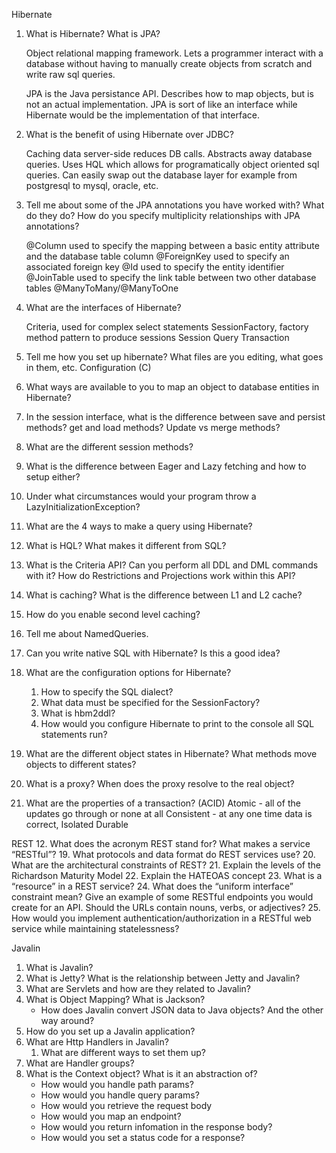 Hibernate

1.	What is Hibernate? What is JPA?

    Object relational mapping framework. Lets a programmer interact with a database without having to manually create objects from scratch and write raw sql queries.

    JPA is the Java persistance API. Describes how to map objects, but is not an actual implementation. JPA is sort of like an interface while Hibernate would be the implementation of that interface.

2.	What is the benefit of using Hibernate over JDBC?

    Caching data server-side reduces DB calls.
    Abstracts away database queries.
    Uses HQL which allows for programatically object oriented sql queries.
    Can easily swap out the database layer for example from postgresql to mysql, oracle, etc.

3.	Tell me about some of the JPA annotations you have worked with? What do they do? How do you specify multiplicity relationships with JPA annotations?

    @Column used to specify the mapping between a basic entity attribute and the database table column
    @ForeignKey used to specify an associated foreign key
    @Id used to specify the entity identifier
    @JoinTable used to specify the link table between two other database tables
    @ManyToMany/@ManyToOne

4.	What are the interfaces of Hibernate?

    Criteria, used for complex select statements
    SessionFactory, factory method pattern to produce sessions
    Session 
    Query
    Transaction

5.	Tell me how you set up hibernate? What files are you editing, what goes in them, etc.
Configuration (C) 

6.	What ways are available to you to map an object to database entities in Hibernate?
7.	In the session interface, what is the difference between save and persist methods? get and load methods? Update vs merge methods?
8.	What are the different session methods?
9.	What is the difference between Eager and Lazy fetching and how to setup either?
10.	Under what circumstances would your program throw a LazyInitializationException?
11.	What are the 4 ways to make a query using Hibernate?
12.	What is HQL? What makes it different from SQL?
13.	What is the Criteria API? Can you perform all DDL and DML commands with it? How do Restrictions and Projections work within this API?
14.	What is caching? What is the difference between L1 and L2 cache?
15.	How do you enable second level caching?
16.	Tell me about NamedQueries.
17.	Can you write native SQL with Hibernate? Is this a good idea?
18.	What are the configuration options for Hibernate?
	1.	How to specify the SQL dialect?
	2.	What data must be specified for the SessionFactory?
	3.	What is hbm2ddl?
	4.	How would you configure Hibernate to print to the console all SQL statements run?
19.	What are the different object states in Hibernate? What methods move objects to different states?
20.	What is a proxy? When does the proxy resolve to the real object?
21.	What are the properties of a transaction? (ACID)
Atomic - all of the updates go through or none at all
Consistent - at any one time data is correct, 
Isolated
Durable

REST
12.	What does the acronym REST stand for? What makes a service “RESTful”?
19.	What protocols and data format do REST services use?
20.	What are the architectural constraints of REST?
21.	Explain the levels of the Richardson Maturity Model
22.	Explain the HATEOAS concept
23.	What is a “resource” in a REST service?
24.	What does the “uniform interface” constraint mean? Give an example of some RESTful endpoints you would create for an API. Should the URLs contain nouns, verbs, or adjectives?
25.	How would you implement authentication/authorization in a RESTful web service while maintaining statelessness?

Javalin
1.	What is Javalin?
2.	What is Jetty? What is the relationship between Jetty and Javalin?
3.	What are Servlets and how are they related to Javalin?
4.	What is Object Mapping? What is Jackson?
	- How does Javalin convert JSON data to Java objects? And the other way around?
5.	How do you set up a Javalin application?
6.	What are Http Handlers in Javalin?
	1. What are different ways to set them up?
7.	What are Handler groups?
8.	What is the Context object? What is it an abstraction of?
	- How would you handle path params?
	- How would you handle query params?
	- How would you retrieve the request body
	- How would you map an endpoint?
	- How would you return infomation in the response body?
	- How would you set a status code for a response?